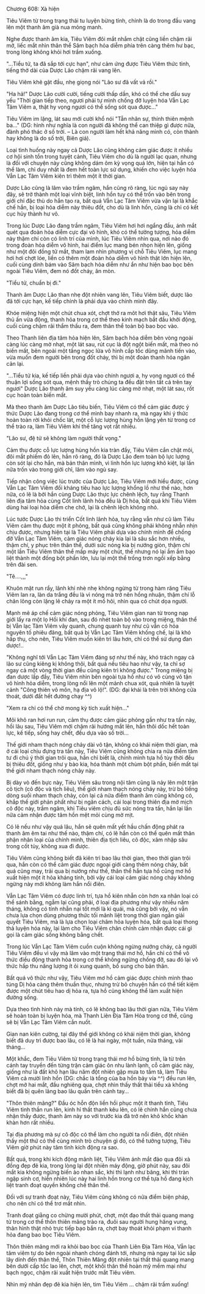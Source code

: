 




Chương 608: Xà hiện


Tiêu Viêm từ trong trạng thái tu luyện bừng tỉnh, chính là do trong đầu vang lên một thanh âm già nua mỏng manh.

Nghe được thanh âm kia, Tiêu Viêm đôi mắt nhắm chặt cũng liền chậm rãi mở, liếc mắt nhìn thân thể Sâm bạch hỏa diễm phía trên càng thêm hư bạc, trong lòng không khỏi hơi trầm xuống.

"…Tiểu tử, ta đã sắp tới cực hạn", như cảm ứng được Tiêu Viêm thức tỉnh, tiếng thở dài của Dược Lão chậm rãi vang lên.

Tiêu Viêm khẽ gật đầu, nhẹ giọng nói "Lão sư đã vất vả rồi."

"Ha hả!" Dược Lão cười cười, tiếng cười thấp dần, khó có thể che dấu suy yếu "Thời gian tiếp theo, ngươi phải tự mình chống đỡ luyện hóa Vẫn Lạc Tâm Viêm a, thật hy vọng ngươi có thể sống sót qua được…"

Tiêu Viêm im lặng, lát sau mới cười khổ nói "Tẫn nhân sự, thính thiên mệnh ba…" (DG: hình như nghĩa là con người đã không thể can thiệp gì được nữa, đành phó thác ở số trời. – Là con người làm hết khả năng mình có, còn thành hay không là do số trời, Biên giả).

Loại tình huống này ngay cả Dược Lão cũng không cảm giác được ít nhiều cơ hội sinh tồn trong tuyệt cảnh, Tiêu Viêm cho dù là người lạc quan, nhưng là đối với chuyện này cũng không dám ôm kỳ vọng quá lớn, hiện tại hắn có thể làm, chỉ duy nhất là đem hết toàn lực sử dụng, khiến cho việc luyện hóa Vẫn Lạc Tâm Viêm kiên trì thêm một ít thời gian.

Dược Lão cũng là lâm vào trầm ngâm, hắn cũng rõ ràng, lúc ngủ say này đây, sẽ trở thành một loại vĩnh biệt, linh hồn tuy có thể trốn vào bên trong giới chỉ đặc thù do hắn tạo ra, bất quá Vẫn Lạc Tâm Viêm vừa vặn lại là khắc chế hắn, bị loại hỏa diễm này thiêu đốt, cho dù là linh hồn, cũng là chỉ có kết cục hủy thành hư vô.

Trong lúc Dược Lão đang trầm ngâm, Tiêu Viêm hơi hơi ngẩng đầu, ánh mắt quét qua đoàn hỏa diễm cực đại vô hình, khó có thể tưởng tượng, hỏa diễm này thậm chí còn có linh trí của mình, lúc Tiêu Viêm nhìn qua, nơi nào đó trong đoàn hỏa diễm vô hình, hai điểm lục mang bén nhọn hiện lên, giống như một đôi đồng tử mắt, tham lam nhìn phương vị chỗ Tiêu Viêm, lục mang hơi hơi chợt lóe, liền có thêm một đoàn hỏa diễm vô hình thật lớn hiện lên, cuối cùng dính bám vào Sâm bạch hỏa diễm như ẩn như hiện bao bọc bên ngoài Tiêu Viêm, đem nó đốt cháy, ăn mòn.

"Tiểu tử, chuẩn bị đi."

Thanh âm Dược Lão than nhẹ đột nhiên vang lên, Tiêu Viêm biết, dược lão đã tới cực hạn, kế tiếp chính là phải dựa vào chính mình đây.

Khóe miệng hiện một chút chua xót, chợt thở ra môt hơi thật sâu, Tiêu Viêm thủ ấn vừa động, thanh hỏa trong cơ thể theo kinh mạch bắt đầu khởi động, cuối cùng chậm rãi thẩm thấu ra, đem thân thể toàn bộ bao bọc vào.

Theo Thanh liên địa tâm hỏa hiện lên, Sâm bạch hỏa diễm bên vòng ngoài càng lúc càng mờ nhạt, một lát sau, rút cục là đột ngột biến mất, mà theo nó biến mất, bên ngoài một tầng ngọc lửa vô hình cấp tốc dũng mãnh tiến vào, vừa muốn đem người bên trong đốt cháy, thì bị một đoàn thanh hỏa ngăn cản lại.

"…Tiểu tử kia, kế tiếp liền phải dựa vào chính ngươi a, hy vọng ngươi có thể thuận lợi sống sót qua, mệnh thầy trò chúng ta đều đặt trên tất cả trên tay ngươi" Dược Lão thanh âm suy yếu càng lúc càng mờ nhạt, một lát sau, rốt cục hoàn toàn biến mất.

Mà theo thanh âm Dược Lão tiêu biến, Tiêu Viêm có thể cảm giác được ý thức Dược Lão đang trong cơ thể mình bay nhanh ra, mà ngay khi ý thức hoàn toàn rời khỏi chốc lát, một cỗ lực lượng hùng hồn lặng yên từ trong cơ thể trào ra, làm Tiêu Viêm khí thế tăng vọt rất nhiều.

"Lão sư, đệ tử sẽ không làm người thất vọng."

Cảm thụ được cỗ lực lượng hùng hồn kia tràn đầy, Tiêu Viêm cắn chặt môi, đôi mắt phiếm đỏ lên, hắn rõ ràng, đó là Dược Lão đem toàn bộ lực lượng còn sót lại cho hắn, mà bản thân mình, vì linh hồn lực lượng khô kiệt, lại lần nữa trốn vào trong giới chỉ, lâm vào ngủ say.

Tiếp nhận công việc lúc trước của Dược Lão, Tiêu Viêm mới hiểu được, cùng Vẫn Lạc Tâm Viêm đối kháng tiêu hao lực lượng khổng lồ như thế nào, hơn nữa, có lẽ là bởi hắn cùng Dược Lão thực lực chênh lệch, tuy rằng Thanh liên địa tâm hỏa cùng Cốt linh lãnh hỏa đều là Dị hỏa, bất quá khi Tiêu Viêm dùng hai loại hỏa diễm che chở, lại là chênh lệch không nhỏ.

Lúc tước Dược Lão thi triển Cốt linh lãnh hỏa, tuy rằng vẫn như cũ làm Tiêu Viêm cảm thụ được một ít phỏng, bất quá cũng không phải không nhẫn nhịn chịu được, nhưng hiện tại là Tiêu Viêm phải dựa vào chính mình để chống đỡ Vẫn Lạc Tâm Viêm, cảm giác nóng cháy kia lại là sâu sắc hơn nhiều, thậm chí, y phục trên thân thể, dưới sức nóng kia bị nướng giòn, thậm chí một lần Tiêu Viêm thân thể mấp máy một chút, thế nhưng nó lại ầm ầm bạo liệt thành một đống bột phấn lớn, lưu lại một thể trống trơn ngồi xếp bằng trên đài sen.

"Tê….,,,"

Khuôn mặt run rẩy, lãnh khí nhè nhẹ không ngừng từ trong hàm răng Tiêu Viêm lan ra, làn da trắng đều là vì nóng mà trở nên hồng nhuận, thậm chí lỗ chân lông còn lặng lẽ chảy ra một ít mồ hôi, nhìn qua có chút dọa người.

Mạnh mẽ áp chế cảm giác nóng phỏng, Tiêu Viêm gian nan từ trong nạp giới lấy ra một lọ Hồi khí đan, sau đó nhét toàn bộ vào trong miệng, thân thể bị Vẫn lạc Tâm Viêm vây quanh, chung quanh tuy như cũ vẫn có hỏa nguyên tố phiêu đãng, bất quá bị Vẫn Lạc Tâm Viêm khống chế, lại là khó hấp thụ, cho nên, Tiêu Viêm muốn kiên trì lâu hơn, chỉ có thể sử dụng đan dược!..

"Không nghĩ tới Vẫn Lạc Tâm Viêm đáng sợ như thế này, khó trách ngay cả lão sư cũng kiêng kị không thôi, bất quá nếu tiêu hao như vậy, ta chỉ sợ ngay cả một vòng thời gian đều cũng kiên trì không được." Trong miệng bị đan dược lấp đầy, Tiêu Viêm nhìn bên ngoài tựa hồ như có vô cùng vô tận vô hình hỏa diễm, trong lòng nổi lên một mảnh chua xót, quả nhiên là tuyệt cảnh "Công thiên vô môn, hạ địa vô lộ!". (DG: đại khái là trên trời không cửa thoát, dưới đất hết đường chạy ^^)

"Xem ra chỉ có thể chờ mong kỳ tích xuất hiện..."

Môi khô ran hơi run run, cảm thụ được cảm giác phỏng gần như tra tấn này, hồi lâu sau, Tiêu Viêm mới chậm rãi hướng mắt lên, hắn thôi dốc hết toàn lực, kế tiếp, sống hay chết, đều dựa vào số trời…

Thế giới nham thạch nóng chảy dài vô tận, không có khái niệm thời gian, mà ở cái loại chịu đựng tra tấn này, Tiêu Viêm cũng không chia ra nửa điểm tâm tư đi chú ý thời gian trôi qua, hắn chỉ biết là, chính mình tựa hồ tùy thời đều bị thiêu đốt, giống như y bào kia, hóa thành một chùm bột phấn, biến mất tại thế giới nham thạch nóng chảy này.

Bị dày vò đến bực này, Tiêu Viêm sâu trong nội tâm cũng là nảy lên một trận cô tịch (cô độc và tịch liêu), thế giới nham thạch nóng chảy này, trừ bỏ tiếng dòng suối nham thạch chảy, còn lại cả nửa điểm thanh âm cũng không có, khắp thế giới phản phất như bị ngăn cách, cái loại trong thiên địa mờ mịch cô độc này, trầm ngâm, khi Tiêu viêm chịu đủ sức nóng tra tấn, hắn lại lần nữa cảm nhận được tâm hồn mệt mỏi cùng mờ mịt.

Có lẽ nếu như vậy quá lâu, hắn sẽ quên mất yết hầu chấn động phát ra thanh âm êm tai như thế nào, thậm chí, có lẽ hắn còn có thể quên mất thân phận nhân loại của chính mình, thiên địa tịch liêu, cô độc, xâm nhập sâu trong cốt tủy, không xua đi được.

Tiêu Viêm cũng không biết đã kiên trì bao lâu thời gian, theo thời gian trôi qua, hắn còn có thể cảm giác được ngoại giới càng thêm nóng cháy, bất quá cũng may, trải qua bị nướng như thế, thân thể hắn tựa hồ cũng mơ hồ xuất hiện một ít hỏa kháng tính, bởi vậy cái loại cảm giác nóng cháy không ngừng này mới không làm hắn nổi điên.

Vẫn Lạc Tâm Viêm có được linh trí, tựa hồ kiên nhẫn còn hơn xa nhân loại có thể sánh bằng, ngẫm lại cũng phải, ở loại địa phương như vậy nhiều năm tháng, không có tính nhẫn nại tốt mới là kì quái, mà cũng bởi vậy, nó vẫn chưa lựa chọn dùng phương thức tối mãnh liệt trong thời gian ngắn giải quyết Tiêu Viêm, mà là lựa chọn loại châm hỏa luyện hóa, bất quá loại thong thả luyện hóa này, lại làm cho Tiêu Viêm chân chính cảm nhận được cái gì gọi là cảm giác sống không bằng chết.

Trong lúc Vẫn Lạc Tâm Viêm cuồn cuộn không ngừng nướng cháy, cả người Tiêu Viêm đều vì vậy mà lâm vào một trạng thái mơ hồ, hắn chỉ có thể vô thức điều động thanh hỏa trong cơ thể không ngừng chống đỡ, sau đó lại vô thức hấp thu năng lượng ít ỏi xung quanh, bổ sung cho bản thân.

Bất quá vô thức như vậy, Tiêu Viêm mơ hồ cảm giác được chính mình thao túng Dị hỏa càng thêm thuần thục, nhưng trừ bỏ chuyện hắn có thể tiết kiệm được một chút tiêu hao dị hỏa ra, tựa hồ cũng không thể làm xuất hiện đường sống.

Dựa theo tình hình này mà tính, có lẽ không bao lâu thời gian nữa, Tiêu Viêm sẽ hoàn toàn bị luyện hóa, mà Thanh Liên Địa Tâm Hỏa trong cơ thể, cũng sẽ bị Vẫn Lạc Tâm Viêm cắn nuốt.

Gian nan kiên cường, tại đây thế giới không có khái niệm thời gian, không biết đã duy trì được bao lâu, có lẽ là hai ngày, một tuần, nửa tháng, vài tháng…

Một khắc, đem Tiêu Viêm từ trong trạng thái mơ hồ bừng tỉnh, là từ trên cánh tay truyền đến từng trận cảm giác ôn nhu lành lạnh, cỗ cảm giác này, giống như là đất khô hạn lâu năm đột nhiên gặp mưa to tầm tã, làm Tiêu Viêm cả mười linh hồn (DG: chắc là tổng của ba hồn bảy vía ^^) đều run lên, chợt mở hai mắt, đầu nghiêng qua, chợt nhìn thấy thất thải tiểu xà không biết đã bị quên lãng bao lâu quấn trên cánh tay…

"Thôn thiên mãng?" Đầu óc hỗn độn liền hồi phục một ít thanh tỉnh, Tiêu Viêm tinh thần run lên, kinh hỉ thất thanh kêu lên, có lẽ chính hắn cũng chưa nhận thấy được, thanh âm này so với trước kia đã trở nên khô khốc khàn khàn hơn rất nhiều.

Tại địa phương mà sự cô độc có thể làm cho người ta nổi điên, đột nhiên thấy một thứ có thể cùng mình trò chuyện gì đó, có thể tưởng tượng, Tiêu Viêm giờ phút này tâm tình kích động ra sao.

Bất quá, trong khi kích động mãnh liệt, Tiêu Viêm ánh mắt đảo qua đôi xà đồng đẹp đẽ kia, trong lòng lại đột nhiên máy động, giờ phút này, sau đôi mắt kia không ngừng biến ảo nhan sắc, khi thì lạnh như băng, khi thì tràn ngập sinh cơ, hiển nhiên lúc này hai linh hồn trong cơ thể tựa hồ đang kịch liệt tranh đoạt quyền khống chế thân thể.

Đối với sự tranh đoạt này, Tiêu Viêm cũng không có nửa điểm biện pháp, cho nên chỉ có thể trơ mắt nhìn.

Tranh đoạt giằng co chừng mười phút, chợt, một đạo thất thải quang mang từ trong cơ thể thôn thiên mãng trào ra, đuôi sau người hung hăng vung, thân hình thật nhỏ trực tiếp bạo bắn ra, chợt bay thoát khỏi phạm vi thanh hỏa đang bao bọc Tiêu Viêm.

Thôn thiên mãng mới ra khỏi bao bọc của Thanh Liên Địa Tâm Hỏa, Vẫn lạc tâm viêm tự do bên ngoài nhanh chóng đánh tới, nhưng mà ngay tại lúc sắp lây dính đến thân thể, Thôn Thiên Mãng đột nhiên tại thất thải quang mang bên dưới cấp tốc lao lên, chợt, một khối thân thể hoàn mỹ mềm mại như bạch ngọc, chậm rãi xuất hiện trước mắt Tiêu viêm.

Nhìn mỹ nhân đẹp đẽ kia hiện lên, tim Tiêu Viêm … chậm rãi trầm xuống!




